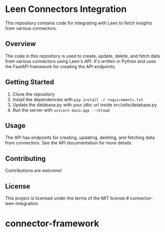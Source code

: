 # Leen Connectors Integration

This repository contains code for integrating with Leen to fetch insights from various connectors.

## Overview

The code in this repository is used to create, update, delete, and fetch data from various connectors using Leen's API. It's written in Python and uses the FastAPI framework for creating the API endpoints.

## Getting Started

1. Clone the repository
2. Install the dependencies with `pip install -r requirements.txt`
3. Update the database.py with your jdbc url inside src/utils/database.py
4. Run the server with `uvicorn main:app --reload`

## Usage

The API has endpoints for creating, updating, deleting, and fetching data from connectors. See the API documentation for more details.

## Contributing

Contributions are welcome!

## License

This project is licensed under the terms of the MIT license.# connector-leen-integration
# connector-framework
